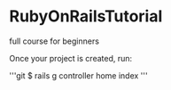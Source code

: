 # RubyOnRailsTutorial
full course for beginners

Once your project is created, run:

'''git
$ rails g controller home index
'''
